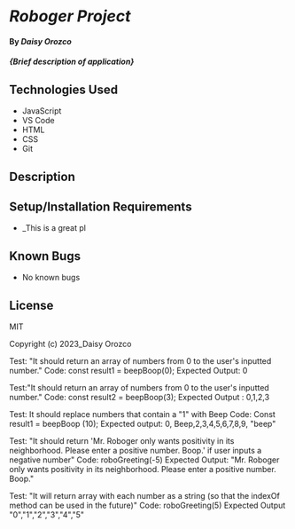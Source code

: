 # _Roboger Project_

#### By _**Daisy Orozco**_

#### _{Brief description of application}_

## Technologies Used

* JavaScript
* VS Code 
* HTML 
* CSS
* Git 

## Description



## Setup/Installation Requirements

* _This is a great pl




## Known Bugs

* No known bugs

## License

MIT

Copyright (c) 2023_Daisy Orozco






Test: "It should return an array of numbers from 0 to the user's inputted number."
Code: const result1 = beepBoop(0);
Expected Output: 0

Test:"It should return an array of numbers from 0 to the user's inputted number."
Code: const result2 = beepBoop(3);
Expected Output : 0,1,2,3

Test: It should replace numbers that contain a "1" with Beep
Code: Const result1 = beepBoop (10);
Expected output: 0, Beep,2,3,4,5,6,7,8,9, "beep"

Test: "It should return 'Mr. Roboger only wants positivity in its neighborhood. Please enter a positive number. Boop.' if user inputs a negative number"
Code: roboGreeting(-5)
Expected Output: "Mr. Roboger only wants positivity in its neighborhood. Please enter a positive number. Boop."

Test: "It will return array with each number as a string (so that the indexOf method can be used in the future)"
Code: roboGreeting(5)
Expected Output "0","1","2","3","4","5"